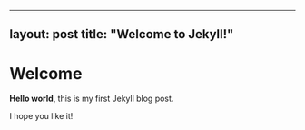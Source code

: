 -------
layout: post
title:  "Welcome to Jekyll!"
-------

# Welcome

**Hello world**, this is my first Jekyll blog post.

I hope you like it!
